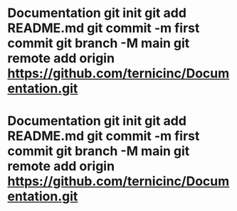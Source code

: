 # Documentation git init git add README.md git commit -m first commit git branch -M main git remote add origin https://github.com/ternicinc/Documentation.git
# Documentation git init git add README.md git commit -m first commit git branch -M main git remote add origin https://github.com/ternicinc/Documentation.git
